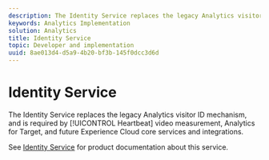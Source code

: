 ```yaml
---
description: The Identity Service replaces the legacy Analytics visitor ID mechanism, and is required by heartbeat video measurement, Analytics for Target, and future Experience Cloud core services and integrations.
keywords: Analytics Implementation
solution: Analytics
title: Identity Service
topic: Developer and implementation
uuid: 8ae013d4-d5a9-4b20-bf3b-145f0dcc3d6d
---
```


# Identity Service

The Identity Service replaces the legacy Analytics visitor ID mechanism, and is required by [!UICONTROL Heartbeat] video measurement, Analytics for Target, and future Experience Cloud core services and integrations.

See [Identity Service](https://marketing.adobe.com/resources/help/en_US/mcvid/) for product documentation about this service.
